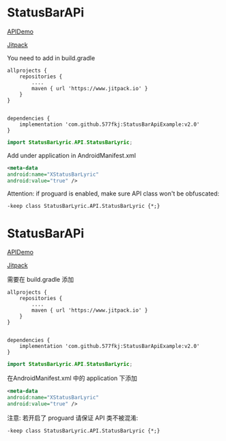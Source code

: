 # StatusBarAPi

[APIDemo](https://github.com/577fkj/StatusBarApiExample)

[Jitpack](https://www.jitpack.io/#577fkj/StatusBarApiExample/v2.0)

You need to add in build.gradle
```
allprojects {
    repositories {
        ....
        maven { url 'https://www.jitpack.io' }
    }
}


dependencies {
    implementation 'com.github.577fkj:StatusBarApiExample:v2.0'
}
```

```java
import StatusBarLyric.API.StatusBarLyric;
```

Add under application in AndroidManifest.xml
```xml
<meta-data
android:name="XStatusBarLyric"
android:value="true" />
```

Attention: if proguard is enabled, make sure API class won't be obfuscated:
```shrinker_config
-keep class StatusBarLyric.API.StatusBarLyric {*;}
```


# StatusBarAPi

[APIDemo](https://github.com/577fkj/StatusBarApiExample)

[Jitpack](https://www.jitpack.io/#577fkj/StatusBarApiExample/v2.0)

需要在 build.gradle 添加
```
allprojects {
    repositories {
        ....
        maven { url 'https://www.jitpack.io' }
    }
}


dependencies {
    implementation 'com.github.577fkj:StatusBarApiExample:v2.0'
}
```

```java
import StatusBarLyric.API.StatusBarLyric;
```

在AndroidManifest.xml 中的 application 下添加
```xml
<meta-data
android:name="XStatusBarLyric"
android:value="true" />
```

注意: 若开启了 proguard 请保证 API 类不被混淆:
```shrinker_config
-keep class StatusBarLyric.API.StatusBarLyric {*;}
```

